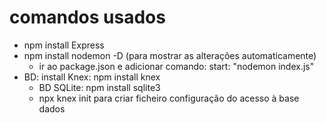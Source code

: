 # comandos usados

- npm install Express
- npm install nodemon -D (para mostrar as alterações automaticamente)
  - ir ao package.json e adicionar comando: start: "nodemon index.js"
- BD: install Knex: npm install knex
    - BD SQLite: npm install sqlite3
    - npx knex init para criar ficheiro configuração do acesso à base dados 
